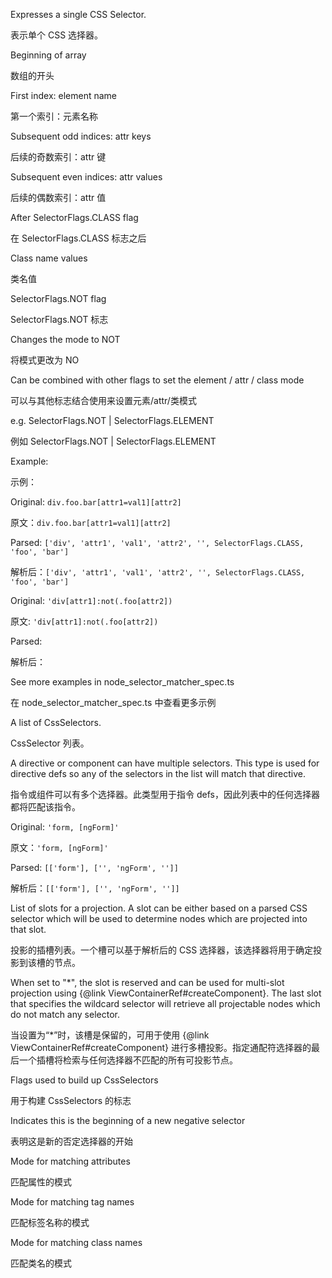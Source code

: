 Expresses a single CSS Selector.

表示单个 CSS 选择器。

Beginning of array

数组的开头

First index: element name

第一个索引：元素名称

Subsequent odd indices: attr keys

后续的奇数索引：attr 键

Subsequent even indices: attr values

后续的偶数索引：attr 值

After SelectorFlags.CLASS flag

在 SelectorFlags.CLASS 标志之后

Class name values

类名值

SelectorFlags.NOT flag

SelectorFlags.NOT 标志

Changes the mode to NOT

将模式更改为 NO

Can be combined with other flags to set the element / attr / class mode

可以与其他标志结合使用来设置元素/attr/类模式

e.g. SelectorFlags.NOT | SelectorFlags.ELEMENT

例如 SelectorFlags.NOT | SelectorFlags.ELEMENT

Example:

示例：

Original: `div.foo.bar[attr1=val1][attr2]`

原文：`div.foo.bar[attr1=val1][attr2]`

Parsed: `['div', 'attr1', 'val1', 'attr2', '', SelectorFlags.CLASS, 'foo', 'bar']`

解析后：`['div', 'attr1', 'val1', 'attr2', '', SelectorFlags.CLASS, 'foo', 'bar']`

Original: `'div[attr1]:not(.foo[attr2])`

原文: `'div[attr1]:not(.foo[attr2])`

Parsed:

解析后：

See more examples in node_selector_matcher_spec.ts

在 node_selector_matcher_spec.ts 中查看更多示例

A list of CssSelectors.

CssSelector 列表。

A directive or component can have multiple selectors. This type is used for
directive defs so any of the selectors in the list will match that directive.

指令或组件可以有多个选择器。此类型用于指令 defs，因此列表中的任何选择器都将匹配该指令。

Original: `'form, [ngForm]'`

原文：`'form, [ngForm]'`

Parsed: `[['form'], ['', 'ngForm', '']]`

解析后：`[['form'], ['', 'ngForm', '']]`

List of slots for a projection. A slot can be either based on a parsed CSS selector
which will be used to determine nodes which are projected into that slot.

投影的插槽列表。一个槽可以基于解析后的 CSS 选择器，该选择器将用于确定投影到该槽的节点。

When set to "\*", the slot is reserved and can be used for multi-slot projection
using {&commat;link ViewContainerRef#createComponent}. The last slot that specifies the
wildcard selector will retrieve all projectable nodes which do not match any selector.

当设置为“\*”时，该槽是保留的，可用于使用 {&commat;link ViewContainerRef#createComponent}
进行多槽投影。指定通配符选择器的最后一个插槽将检索与任何选择器不匹配的所有可投影节点。

Flags used to build up CssSelectors

用于构建 CssSelectors 的标志

Indicates this is the beginning of a new negative selector

表明这是新的否定选择器的开始

Mode for matching attributes

匹配属性的模式

Mode for matching tag names

匹配标签名称的模式

Mode for matching class names

匹配类名的模式